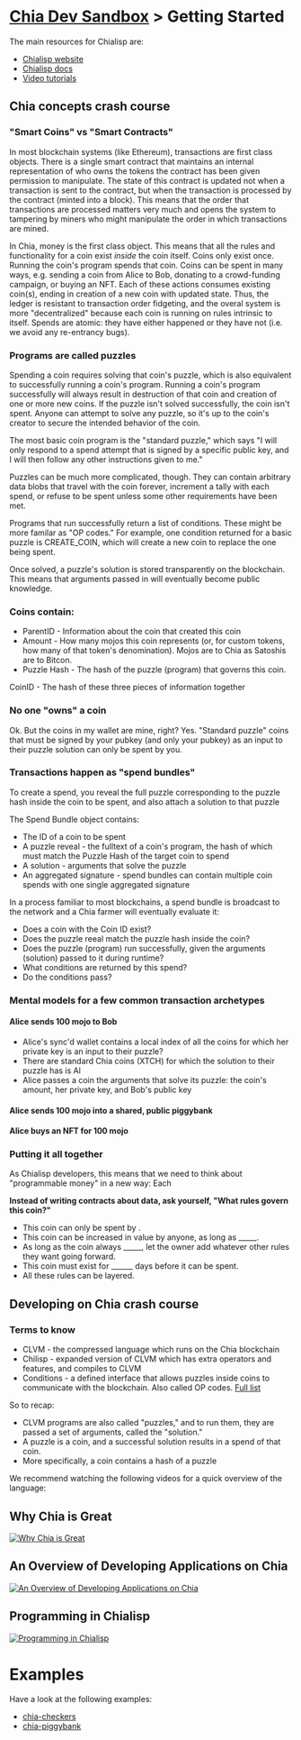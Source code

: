 # [Chia Dev Sandbox](../README.md) > Getting Started

The main resources for Chialisp are:

  - [Chialisp website](https://chialisp.com/)
  - [Chialisp docs](https://chialisp.com/docs/)
  - [Video tutorials](https://chialisp.com/docs/tutorials/why_chia_is_great/)

## Chia concepts crash course

### "Smart Coins" vs "Smart Contracts" 

In most blockchain systems (like Ethereum), transactions are first class objects. There is a single smart contract that maintains an internal representation of who owns the tokens the contract has been given permission to manipulate. The state of this contract is updated not when a transaction is sent to the contract, but when the transaction is processed by the contract (minted into a block). This means that the order that transactions are processed matters very much and opens the system to tampering by miners who might manipulate the order in which transactions are mined. 

In Chia, money is the first class object. This means that all the rules and functionality for a coin exist *inside* the coin itself. Coins only exist once. Running the coin's program spends that coin. Coins can be spent in many ways, e.g. sending a coin from Alice to Bob, donating to a crowd-funding campaign, or buying an NFT.  Each of these actions consumes existing coin(s), ending in creation of a new coin with updated state. Thus, the ledger is resistant to transaction order fidgeting, and the overal system is more "decentralized" because each coin is running on rules intrinsic to itself. Spends are atomic: they have either happened or they have not (i.e. we avoid any re-entrancy bugs). 

### Programs are called puzzles

Spending a coin requires solving that coin's puzzle, which is also equivalent to successfully running a coin's program. Running a coin's program successfully will always result in destruction of that coin and creation of one or more new coins. If the puzzle isn't solved successfully, the coin isn't spent. Anyone can attempt to solve any puzzle, so it's up to the coin's creator to secure the intended behavior of the coin. 

The most basic coin program is the "standard puzzle," which says "I will only respond to a spend attempt that is signed by a specific public key, and I will then follow any other instructions given to me."

Puzzles can be much more complicated, though. They can contain arbitrary data blobs that travel with the coin forever, increment a tally with each spend, or refuse to be spent unless some other requirements have been met. 

Programs that run successfully return a list of conditions. These might be more familar as "OP codes." For example, one condition returned for a basic puzzle is CREATE_COIN, which will create a new coin to replace the one being spent. 

Once solved, a puzzle's solution is stored transparently on the blockchain. This means that arguments passed in will eventually become public knowledge. 

### Coins contain:

 - ParentID - Information about the coin that created this coin
 - Amount - How many mojos this coin represents (or, for custom tokens, how many of that token's denomination). Mojos are to Chia as Satoshis are to Bitcon. 
 - Puzzle Hash - The hash of the puzzle (program) that governs this coin. 

 CoinID - The hash of these three pieces of information together

### No one "owns" a coin

Ok. But the coins in my wallet are mine, right? 
Yes. "Standard puzzle" coins that must be signed by your pubkey (and only your pubkey) as an input to their puzzle solution can only be spent by you. 

### Transactions happen as "spend bundles"

To create a spend, you reveal the full puzzle corresponding to the puzzle hash inside the coin to be spent, and also attach a solution to that puzzle

The Spend Bundle object contains:
 - The ID of a coin to be spent
 - A puzzle reveal - the fulltext of a coin's program, the hash of which must match the Puzzle Hash of the target coin to spend
 - A solution - arguments that solve the puzzle
 - An aggregated signature - spend bundles can contain multiple coin spends with one single aggregated signature

In a process familiar to most blockchains, a spend bundle is broadcast to the network and a Chia farmer will eventually evaluate it:
  - Does a coin with the Coin ID exist?
  - Does the puzzle reeal match the puzzle hash inside the coin?
  - Does the puzzle (program) run successfully, given the arguments (solution) passed to it during runtime? 
  - What conditions are returned by this spend?
  - Do the conditions pass? 

### Mental models for a few common transaction archetypes

#### Alice sends 100 mojo to Bob
* Alice's sync'd wallet contains a local index of all the coins for which her private key is an input to their puzzle?
* There are standard Chia coins (XTCH) for which the solution to their puzzle has is Al
* Alice passes a coin the arguments that solve its puzzle: the coin's amount, her private key, and Bob's public key

#### Alice sends 100 mojo into a shared, public piggybank

#### Alice buys an NFT for 100 mojo

### Putting it all together

As Chialisp developers, this means that we need to think about "programmable money" in a new way: Each 

**Instead of writing contracts about data, ask yourself, "What rules govern this coin?"**
 - This coin can only be spent by .
 - This coin can be increased in value by anyone, as long as _____.
 - As long as the coin always _____, let the owner add whatever other rules they want going forward.
 - This coin must exist for ______ days before it can be spent.
 - All these rules can be layered.


## Developing on Chia crash course

### Terms to know
 - CLVM - the compressed language which runs on the Chia blockchain
 - Chilisp - expanded version of CLVM which has extra operators and features, and compiles to CLVM
 - Conditions - a defined interface that allows puzzles inside coins to communicate with the blockchain. Also called OP codes. [Full list](https://chialisp.com/docs/coins_spends_and_wallets#conditions)

So to recap:
 - CLVM programs are also called "puzzles," and to run them, they are passed a set of arguments, called the "solution."
 - A puzzle is a coin, and a successful solution results in a spend of that coin.
 - More specifically, a coin contains a hash of a puzzle

We recommend watching the following videos for a quick overview of the language:

## Why Chia is Great
[![Why Chia is Great](static/img/video-why_chia_is_great.png)](https://www.youtube.com/watch?v=jRyTNdqP07Y)

## An Overview of Developing Applications on Chia
[![An Overview of Developing Applications on Chia](static/img/video-an_overview_of_developing_applications_on_chia.png)](https://www.youtube.com/watch?v=lh9spX6Qv8I)

## Programming in Chialisp
[![Programming in Chialisp](static/img/video-programming_in_chialisp.png)](https://www.youtube.com/watch?v=JcC1_igwSmA)

# Examples

Have a look at the following examples:

- [chia-checkers](../examples/chia-checkers/README.md)
- [chia-piggybank](../examples/chia-piggybank/README.md)
